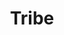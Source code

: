 ---
title: "Tribe"
type: wordlist
layout: wordlist
outputs:
    - html
    - json
    - custom


tier: 1
term: "tribe"
related_terms:
    - N/A
definition: "N/A"
use_context: "Used to describe teams within an organization."
recommendation: "Use with caution. Do not use to refer to a group formed to accomplish a task."
recommended_replacements:
    - Squad of squads
    - Team
unsuitable_replacements:
    - None
rationale: |
    "Tribe" is a term that can be associated with colonialism or can be considered cultural appropriation. The word has a history of being used to describe division along ethnic or racial lines. As such, choose other words to describe groups of people.
status: | 
    N/A
supporting_content: | 
    **Recommendation from the IBM Inclusive IT Language Initiative Words Matter working group** 

---